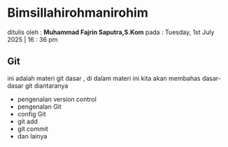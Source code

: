 # Bimsillahirohmanirohim

ditulis oleh : **Muhammad Fajrin Saputra,S.Kom**
pada : Tuesday, 1st July  2025 | 16 : 36 pm
## Git
ini adalah materi git dasar , di dalam materi ini kita akan membahas dasar-dasar git
diantaranya

- pengenalan version control
- pengenalan Git
- config Git
- git add
- git commit
-  dan lainya 


